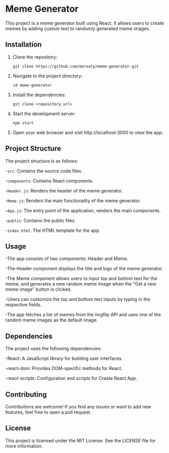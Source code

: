 # Meme Generator

This project is a meme generator built using React. It allows users to create memes by adding custom text to randomly generated meme images.

## Installation

1. Clone the repository:

   ```
   git clone https://github.com/morsaty/meme-generator.git

2. Navigate to the project directory:

   ``` 
   cd meme-generator
   
3. Install the dependencies:

   ```
   git clone <repository_url>

4. Start the development server:

   ``` 
   npm start

5. Open your web browser and visit http://localhost:3000 to view the app.

## Project Structure

The project structure is as follows:

-`src`: Contains the source code files.

-`components`: Contains React components.

-`Header.js`: Renders the header of the meme generator.

-`Meme.js`: Renders the main functionality of the meme generator.

-`App.js`: The entry point of the application, renders the main components.

-`public`: Contains the public files.

-`index.html`: The HTML template for the app.

## Usage

-The app consists of two components: Header and Meme.

-The Header component displays the title and logo of the meme generator.

-The Meme component allows users to input top and bottom text for the meme, and generates a new random meme image when the "Get a new meme image" button is clicked.

-Users can customize the top and bottom text inputs by typing in the respective fields.

-The app fetches a list of memes from the Imgflip API and uses one of the random meme images as the default image.

## Dependencies

The project uses the following dependencies:

-React: A JavaScript library for building user interfaces.

-react-dom: Provides DOM-specific methods for React.

-react-scripts: Configuration and scripts for Create React App.

## Contributing

Contributions are welcome! If you find any issues or want to add new features, feel free to open a pull request.

## License

This project is licensed under the MIT License. See the LICENSE file for more information.
